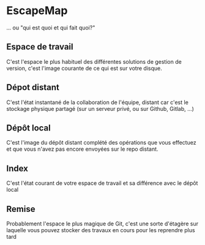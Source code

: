 # EscapeMap
... ou "qui est quoi et qui fait quoi?"

## Espace de travail
C'est l'espace le plus habituel des différentes solutions de gestion de version, c'est l'image courante de ce qui est sur votre disque.

## Dépot distant
C'est l'état instantané de la collaboration de l'équipe, distant car c'est le stockage physique partagé (sur un serveur privé, ou sur Github, Gitlab, ...)

## Dépôt local
C'est l'image du dépôt distant complété des opérations que vous effectuez et que vous n'avez pas encore envoyées sur le repo distant.

## Index
C'est l'état courant de votre espace de travail et sa différence avec le dépôt local

## Remise
Probablement l'espace le plus magique de Git, c'est une sorte d'étagère sur laquelle vous pouvez stocker des travaux en cours pour les reprendre plus tard

